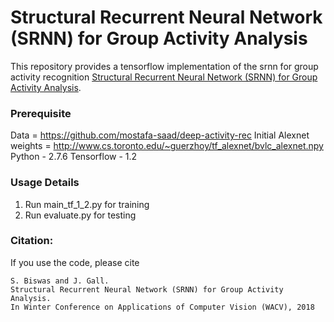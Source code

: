 # Structural Recurrent Neural Network (SRNN) for Group Activity Analysis
This repository provides a tensorflow implementation of the srnn for group activity recognition [Structural Recurrent Neural Network (SRNN) for Group Activity Analysis](http://pages.iai.uni-bonn.de/gall_juergen/download/jgall_groupactivity_wacv18.pdf).

### Prerequisite
Data = https://github.com/mostafa-saad/deep-activity-rec
Initial Alexnet weights = http://www.cs.toronto.edu/~guerzhoy/tf_alexnet/bvlc_alexnet.npy
Python - 2.7.6
Tensorflow - 1.2

### Usage Details
1) Run main_tf_1_2.py for training
2) Run evaluate.py for testing

### Citation:

If you use the code, please cite

    S. Biswas and J. Gall.
    Structural Recurrent Neural Network (SRNN) for Group Activity Analysis.
    In Winter Conference on Applications of Computer Vision (WACV), 2018
